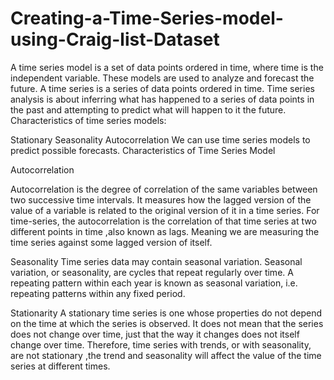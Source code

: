 # Creating-a-Time-Series-model-using-Craig-list-Dataset
A time series model is a set of data points ordered in time, where time is the independent variable. These models are used to analyze and forecast the future.
A time series is a series of data points ordered in time.
Time series analysis is about inferring what has happened to a series of data points in the past and attempting to predict what will happen to it the future.
Characteristics of time series models:

Stationary
Seasonality
Autocorrelation
We can use time series models to predict possible forecasts.
Characteristics of Time Series Model

Autocorrelation

Autocorrelation is the degree of correlation of the same variables between two successive time intervals. It measures how the lagged version of the value of a variable is related to the original version of it in a time series. For time-series, the autocorrelation is the correlation of that time series at two different points in time ,also known as lags. Meaning we are measuring the time series against some lagged version of itself.

Seasonality
Time series data may contain seasonal variation. Seasonal variation, or seasonality, are cycles that repeat regularly over time. A repeating pattern within each year is known as seasonal variation, i.e. repeating patterns within any fixed period.

Stationarity
A stationary time series is one whose properties do not depend on the time at which the series is observed. It does not mean that the series does not change over time, just that the way it changes does not itself change over time. Therefore, time series with trends, or with seasonality, are not stationary ,the trend and seasonality will affect the value of the time series at different times.
